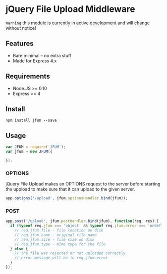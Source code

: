 jQuery File Upload Middleware
=============================

`Warning` this module is currently in active development and will change without
notice!

## Features

* Bare minimal – no extra stuff
* Made for Express 4.x

## Requirements

* Node.JS >= 0.10
* Express >= 4

## Install

```
npm install jfum --save
```

## Usage

```javascript
var JFUM = require('JFUM');
var jfum = new JFUM({

});
```

### OPTIONS

jQuery File Upload makes an OPTIONS request to the server before starting the
uppload to make sure that it can upload to the given server.

```javascript
app.options('/upload', jfum.optionsHandler.bind(jfum));
```

### POST

```javascript
app.post('/upload', jfum.postHandler.bind(jfum), function(req, res) {
  if (typeof req.jfum === 'object' && typeof req.jfum.error === 'undefined') {
    // req.jfum.file - file location on disk
    // req.jfum.name - original file name
    // req.jfum.size - file size on disk
    // req.jfum.type - mime type for the file
  } else {
    // the file was rejected or not uploaded correctly
    // error message will be in req.jfum.error
  }
});
```

